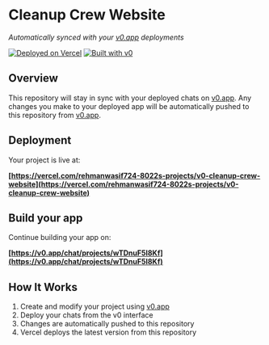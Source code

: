 # Cleanup Crew Website

*Automatically synced with your [v0.app](https://v0.app) deployments*

[![Deployed on Vercel](https://img.shields.io/badge/Deployed%20on-Vercel-black?style=for-the-badge&logo=vercel)](https://vercel.com/rehmanwasif724-8022s-projects/v0-cleanup-crew-website)
[![Built with v0](https://img.shields.io/badge/Built%20with-v0.app-black?style=for-the-badge)](https://v0.app/chat/projects/wTDnuF5l8Kf)

## Overview

This repository will stay in sync with your deployed chats on [v0.app](https://v0.app).
Any changes you make to your deployed app will be automatically pushed to this repository from [v0.app](https://v0.app).

## Deployment

Your project is live at:

**[https://vercel.com/rehmanwasif724-8022s-projects/v0-cleanup-crew-website](https://vercel.com/rehmanwasif724-8022s-projects/v0-cleanup-crew-website)**

## Build your app

Continue building your app on:

**[https://v0.app/chat/projects/wTDnuF5l8Kf](https://v0.app/chat/projects/wTDnuF5l8Kf)**

## How It Works

1. Create and modify your project using [v0.app](https://v0.app)
2. Deploy your chats from the v0 interface
3. Changes are automatically pushed to this repository
4. Vercel deploys the latest version from this repository